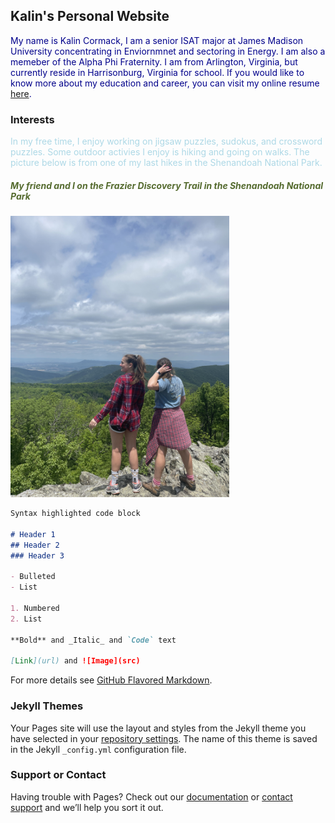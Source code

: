 ## Kalin's Personal Website

<body>
  
<p style="color:darkblue">My name is Kalin Cormack, I am a senior ISAT major at James Madison University concentrating in Enviornmnet and sectoring in Energy. I am also a memeber of the Alpha Phi Fraternity. I am from Arlington, Virginia, but currently reside in Harrisonburg, Virginia for school. If you would like to know more about my education and career, you can visit my online resume <a href="https://kalincormack.github.io/Resume/">here</a>.</p>
  
</body>  


### Interests

<body>

<p style="color:lightblue">In my free time, I enjoy working on jigsaw puzzles, sudokus, and crossword puzzles. Some outdoor activies I enjoy is hiking and going on walks. The picture below is from one of my last hikes in the Shenandoah National Park.</p>

</body>

<body>

<h5 style="color:darkolivegreen">My friend and I on the Frazier Discovery Trail in the Shenandoah National Park</h5>
<img src="IMG_9469.JPG" alt="My Friend and I on the Frazier Discovery Trail in the Shenandoah National Park" width="350" height="450">

</body>

```markdown
Syntax highlighted code block

# Header 1
## Header 2
### Header 3

- Bulleted
- List

1. Numbered
2. List

**Bold** and _Italic_ and `Code` text

[Link](url) and ![Image](src)
```

For more details see [GitHub Flavored Markdown](https://guides.github.com/features/mastering-markdown/).

### Jekyll Themes

Your Pages site will use the layout and styles from the Jekyll theme you have selected in your [repository settings](https://github.com/kalincormack/Personal-Website/settings/pages). The name of this theme is saved in the Jekyll `_config.yml` configuration file.

### Support or Contact

Having trouble with Pages? Check out our [documentation](https://docs.github.com/categories/github-pages-basics/) or [contact support](https://support.github.com/contact) and we’ll help you sort it out.
